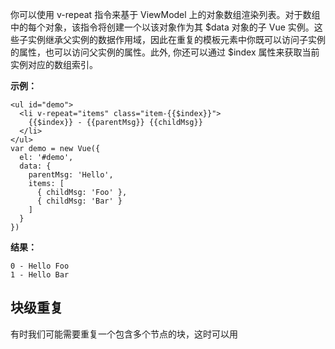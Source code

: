 你可以使用 v-repeat 指令来基于 ViewModel 上的对象数组渲染列表。对于数组中的每个对象，该指令将创建一个以该对象作为其 $data 对象的子 Vue 实例。这些子实例继承父实例的数据作用域，因此在重复的模板元素中你既可以访问子实例的属性，也可以访问父实例的属性。此外, 你还可以通过 $index 属性来获取当前实例对应的数组索引。

**示例：**

~~~
<ul id="demo">
  <li v-repeat="items" class="item-{{$index}}">
    {{$index}} - {{parentMsg}} {{childMsg}}
  </li>
</ul>
var demo = new Vue({
  el: '#demo',
  data: {
    parentMsg: 'Hello',
    items: [
      { childMsg: 'Foo' },
      { childMsg: 'Bar' }
    ]
  }
})
~~~

**结果：**

~~~
0 - Hello Foo
1 - Hello Bar
~~~

## 块级重复
有时我们可能需要重复一个包含多个节点的块，这时可以用 <template> 标签包裹这个块。这里的 <template> 标签只起到语义上的包裹作用，其本身不会被渲染出来。例如：

~~~
<ul>
  <template v-repeat="list">
    <li>{{msg}}</li>
    <li class="divider"></li>
  </template>
</ul>
~~~

## 简单值数组
简单值 (primitive value) 即字符串、数字、boolean 等并非对象的值。对于包含简单值的数组，你可用 $value 直接访问值：

~~~
<ul id="tags">
  <li v-repeat="tags">
    {{$value}}
  </li>
</ul>
new Vue({
  el: '#tags',
  data: {
    tags: ['JavaScript', 'MVVM', 'Vue.js']
  }
})
~~~

**结果：**

~~~
JavaScript
MVVM
Vue.js
~~~

## 使用别名
有时我们可能想要更明确地访问当前作用域的变量而不是隐式地回退到父作用域。你可以通过提供一个参数给 v-repeat 指令并用它作为将被迭代项的别名：

~~~
<ul id="users">
  <li v-repeat="user in users">
    {{user.name}} - {{user.email}}
  </li>
</ul>
new Vue({
  el: '#users',
  data: {
    users: [
      { name: 'Foo Bar', email: 'foo@bar.com' },
      { name: 'John Doh', email: 'john@doh.com' }
    ]
  }
})
~~~

**结果：**

~~~
Foo Bar - foo@bar.com
John Doh - john@doh.com
~~~

这里的 user in users 语法只在 Vue 0.12.8 及其以上版本中可用。老版本需要使用 user : users 语法。

在 v-repeat 中使用别名会让模板可读性更强，同时性能更好。

## 变异方法
Vue.js 内部对被观察数组的变异方法 (mutating methods，包括 push(), pop(), shift(), unshift(), splice(), sort() 和 reverse()) 进行了拦截，因此调用这些方法也将自动触发视图更新。

~~~
// 以下操作会触发 DOM 更新
demo.items.unshift({ childMsg: 'Baz' })
demo.items.pop()
~~~

## 扩展方法
Vue.js 给被观察数组添加了两个便捷方法：$set() 和 $remove() 。

你应该避免直接通过索引来设置数据绑定数组中的元素，比如 demo.items[0] = {}，因为这些改动是无法被 Vue.js 侦测到的。你应该使用扩展的 $set() 方法：

~~~
// 不要用 `demo.items[0] = ...`
demo.items.$set(0, { childMsg: 'Changed!'})
~~~

$remove() 只是 splice()方法的语法糖。它将移除给定索引处的元素。当参数不是数值时，$remove() 将在数组中搜索该值并删除第一个发现的对应元素。

~~~
// 删除索引为 0 的元素。
demo.items.$remove(0)
~~~

## 替换数组
当你使用非变异方法，比如filter()， concat() 或 slice()，返回的数组将是一个不同的实例。在此情况下，你可以用新数组替换旧的数组：

~~~
demo.items = demo.items.filter(function (item) {
  return item.childMsg.match(/Hello/)
})
~~~

你可能会认为这将导致整个列表的 DOM 被销毁并重新渲染。但别担心，Vue.js 能够识别一个数组元素是否已有关联的 Vue 实例， 并尽可能地进行有效复用。

## 使用 track-by
在某些情况下，你可能需要以全新的对象（比如 API 调用所返回的对象）去替换数组。如果你的每一个数据对象都有一个唯一的 id 属性，那么你可以使用 track-by 特性参数给 Vue.js 一个提示，这样它就可以复用已有的具有相同 id 的 Vue 实例和 DOM 节点。

例如，如果你的数据长这样：

~~~
{
  items: [
    { _uid: '88f869d', ... },
    { _uid: '7496c10', ... }
  ]
}
那么你可以像这样给出提示:

<div v-repeat="items" track-by="_uid">
  `<!-- content -->
</div>
~~~

在替换 items 数组时，Vue.js 如果碰到一个有 _uid: '88f869d' 的新对象，它就会知道可以直接复用有同样 _uid 的已有实例。

如果没有唯一的 id 可以用来追踪，也可以使用 track-by="$index"，也就是原地复用实例和 DOM 节点。请务必小心使用此功能，因为在追踪 $index 时，Vue 不会移动子实例及 DOM 节点，只是按他们第一次被创建时的顺序复用。有两种情形应避免使用 track-by="$index"：

1. 当重复的块包含表单输入框，且输入框绑定的值可能导致数组被重新排序；
2. 在重复组件时，组件除了接收的数组数据外，还包含私有的状态。

> 在使用全新数据重新渲染大型 v-repeat 列表时，合理使用 track-by 能极大地提升性能。

## 遍历对象
你也可以使用 v-repeat 遍历一个对象的所有属性。每个重复的实例会有一个特殊的属性 $key。对于简单值，你也可以象访问数组中的简单值那样使用 $value 属性。

~~~
<ul id="repeat-object">
  <li v-repeat="primitiveValues">{{$key}} : {{$value}}</li>
  <li>===</li>
  <li v-repeat="objectValues">{{$key}} : {{msg}}</li>
</ul>
new Vue({
  el: '#repeat-object',
  data: {
    primitiveValues: {
      FirstName: 'John',
      LastName: 'Doe',
      Age: 30
    },
    objectValues: {
      one: {
        msg: 'Hello'
      },
      two: {
        msg: 'Bye'
      }
    }
  }
})
~~~

结果：

~~~
FirstName ： John
LastName ： Doe
Age ： 30
===
one ： Hello
two ： Bye
~~~

在 ECMAScript 5 中，对于给对象添加一个新属性，或是从对象中删除一个属性时，没有机制可以检测到这两种情况。针对这个问题，Vue.js 中的被观察对象会被添加三个扩展方法: $add(key, value)， $set(key, value) 和 $delete(key)。这些方法可以被用于在添加 / 删除观察对象的属性时触发对应的视图更新。方法 $add 和 $set 的不同之处在于当指定的键已经在对象中存在时 $add 将提前返回，所以调用 obj.$add(key) 并不会以 undefined 覆盖已有的值。
迭代值域
v-repeat 也可以接受一个整数。在这种情况下，它将重复显示一个模板多次。

~~~
<div id="range">
    <div v-repeat="val">Hi! {{$index}}</div>
</div>```

```new Vue({
  el: '#range',
  data: {
    val: 3
  }
});
~~~

结果：

~~~
Hi! 0
Hi! 1
Hi! 2
~~~
数组过滤器
有时候我们只需要显示一个数组的过滤或排序过的版本，而不需要实际改变或重置原始数据。Vue 提供了两个内置的过滤器来简化此类需求： filterBy 和 orderBy。可查看 方法文档 获得更多细节。

